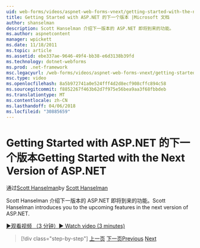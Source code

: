 ```yaml
---
uid: web-forms/videos/aspnet-web-forms-vnext/getting-started-with-the-next-version-of-aspnet
title: Getting Started with ASP.NET 的下一个版本 |Microsoft 文档
author: shanselman
description: Scott Hanselman 介绍下一版本的 ASP.NET 即将到来的功能。
ms.author: aspnetcontent
manager: wpickett
ms.date: 11/18/2011
ms.topic: article
ms.assetid: ebe337ae-9646-49f4-bb38-e6d3138b39fd
ms.technology: dotnet-webforms
ms.prod: .net-framework
msc.legacyurl: /web-forms/videos/aspnet-web-forms-vnext/getting-started-with-the-next-version-of-aspnet
msc.type: video
ms.openlocfilehash: 8a5b972741a0e524fff4d2d8ecf908cffc894c58
ms.sourcegitcommit: f8852267f463b62d7f975e56bea9aa3f68fbbdeb
ms.translationtype: MT
ms.contentlocale: zh-CN
ms.lasthandoff: 04/06/2018
ms.locfileid: "30885659"
---
```

<a name="getting-started-with-the-next-version-of-aspnet"></a><span data-ttu-id="a33eb-103">Getting Started with ASP.NET 的下一个版本</span><span class="sxs-lookup"><span data-stu-id="a33eb-103">Getting Started with the Next Version of ASP.NET</span></span>
====================
<span data-ttu-id="a33eb-104">通过[Scott Hanselman](https://github.com/shanselman)</span><span class="sxs-lookup"><span data-stu-id="a33eb-104">by [Scott Hanselman](https://github.com/shanselman)</span></span>

<span data-ttu-id="a33eb-105">Scott Hanselman 介绍下一版本的 ASP.NET 即将到来的功能。</span><span class="sxs-lookup"><span data-stu-id="a33eb-105">Scott Hanselman introduces you to the upcoming features in the next version of ASP.NET.</span></span>

[<span data-ttu-id="a33eb-106">&#9654;观看视频 （3 分钟）</span><span class="sxs-lookup"><span data-stu-id="a33eb-106">&#9654; Watch video (3 minutes)</span></span>](https://channel9.msdn.com/Blogs/ASP-NET-Site-Videos/getting-started-with-the-next-version-of-aspnet)

> [!div class="step-by-step"]
> <span data-ttu-id="a33eb-107">[上一页](aspnet-vnext-videos-bundling-and-minification.md)
> [下一页](aspnet-and-web-tools-20122.md)</span><span class="sxs-lookup"><span data-stu-id="a33eb-107">[Previous](aspnet-vnext-videos-bundling-and-minification.md)
[Next](aspnet-and-web-tools-20122.md)</span></span>
